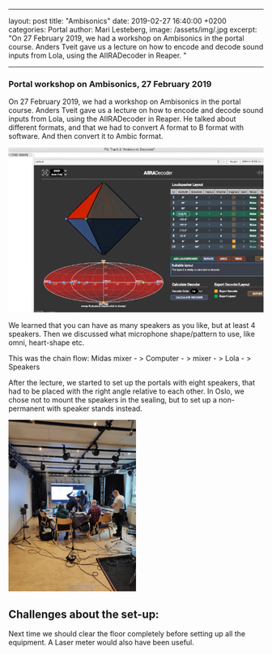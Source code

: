 
---
layout: post
title:  "Ambisonics"
date:   2019-02-27 16:40:00 +0200
categories: Portal
author: Mari Lesteberg,
image: /assets/img/.jpg
excerpt: "On 27 February 2019, we had a workshop on Ambisonics in the portal course. Anders Tveit gave us a lecture on how to encode and decode sound inputs from Lola, using the AIIRADecoder in Reaper. "

---

### Portal workshop on Ambisonics, 27 February 2019

On 27 February 2019, we had a workshop on Ambisonics in the portal course. Anders Tveit gave us a lecture on how to encode and decode sound inputs from Lola, using the AIIRADecoder in Reaper. He talked about different formats, and that we had to convert A format to B format with software. And then convert it to Ambic format.

<img src="/assets/img/mari/2702scrsh.png" />

We learned that you can have as many speakers as you like, but at least 4 speakers. Then we discussed what microphone shape/pattern to use, like omni, heart-shape etc. 

This was the chain flow: Midas mixer - > Computer - > mixer - > Lola - > Speakers

After the lecture, we started to set up the portals with eight speakers, that had to be placed with the right angle relative to each other. In Oslo, we chose not to mount the speakers in the sealing, but to set up a non-permanent with speaker stands instead.

<img src="/assets/img/speakersetup_portalAmbisonic.jpg" width=50%/>

## Challenges about the set-up:

Next time we should clear the floor completely before setting up all the equipment. A Laser meter would also have been useful. 


